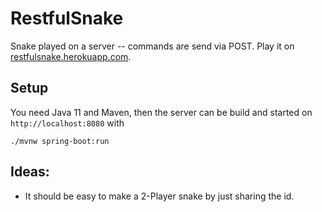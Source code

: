 # RestfulSnake

Snake played on a server -- commands are send via POST.
Play it on [restfulsnake.herokuapp.com](https://restfulsnake.herokuapp.com/).

## Setup

You need Java 11 and Maven, then the server can be build and started on `http://localhost:8080` with

```
./mvnw spring-boot:run
```

## Ideas:

* It should be easy to make a 2-Player snake by just sharing the id.
